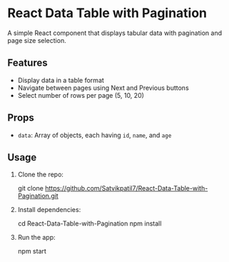 
# React Data Table with Pagination

A simple React component that displays tabular data with pagination and page size selection.

## Features

- Display data in a table format
- Navigate between pages using Next and Previous buttons
- Select number of rows per page (5, 10, 20)

## Props

- `data`: Array of objects, each having `id`, `name`, and `age`

## Usage

1. Clone the repo:

   git clone https://github.com/Satvikpatil7/React-Data-Table-with-Pagination.git

2. Install dependencies:


   cd React-Data-Table-with-Pagination
   npm install


3. Run the app:


   npm start

